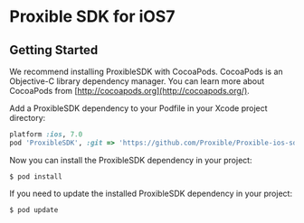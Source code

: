 Proxible SDK for iOS7
================

## Getting Started
 
We recommend installing ProxibleSDK with CocoaPods. CocoaPods is an Objective-C library dependency manager. You can learn more about CocoaPods from [http://cocoapods.org](http://cocoapods.org/).

Add a ProxibleSDK dependency to your Podfile in your Xcode project directory:

```ruby
platform :ios, 7.0
pod 'ProxibleSDK', :git => 'https://github.com/Proxible/Proxible-ios-sdk.git'
```

Now you can install the ProxibleSDK dependency in your project:

```
$ pod install
```
If you need to update the installed ProxibleSDK dependency in your project:

```
$ pod update
```
